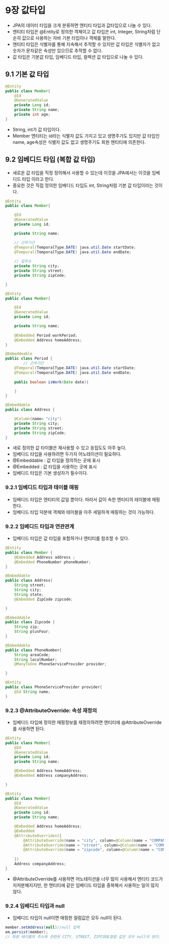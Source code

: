# 9장 값타입 
- JPA의 데이터 타입을 크게 분류하면 엔티티 타입과 값타입으로 나눌 수 있다. 
- 엔티티 타입은 @Entity로 정의한 객체이고 값 타입은 int, Integer, String처럼 단순히 값으로 사용하는 자바 기본 타입이나 객체를 말한다. 
- 엔티티 타입은 식별자를 통해 지속해서 추적할 수 있지만 값 타입은 식별자가 없고 숫자가 문자같은 속성만 있으므로 추적할 수 없다. 
- 값 타입은 기본값 타입, 임베디드 타입, 컬렉션 값 타입으로 나눌 수 있다. 

## 9.1 기본 값 타입 
```java
@Entity 
public class Member{
    @Id
    @GeneratedValue 
    private Long id; 
    private String name; 
    private int age; 
}

```
- String, int가 값 타입이다. 
- Member 엔티티는 id라는 식별자 값도 가지고 있고 생명주기도 있지만 값 타입인 name, age속성은 식별자 값도 없고 생명주기도 회원 엔티티에 의존한다. 

## 9.2 임베디드 타입 (복합 값 타입)
- 새로운 값 타입을 직정 정의해서 사용할 수 있는데 이것을 JPA에서는 이것을 임베디드 타입 이라고 한다. 
- 중요한 것은 직접 정의한 임베디드 타입도 int, String처럼 기본 값 타입이라는 것이다. 

```java
@Entity 
public class Member{

    @Id
    @GeneratedValue 
    private Long id;

    private String name; 

    // 근무기간 
    @Temporal(TemporalType.DATE) java.util.Date startDate; 
    @Temporal(TemporalType.DATE) java.util.Date endDate; 
    
    // 집주소
    private String city;
    private String street; 
    private String zipCode; 

}

@Entity 
public class Member{

    @Id
    @GeneratedValue 
    private Long id;

    private String name; 
    
    @Embedded Period workPeriod;
    @Embedded Address homeAddress;
}

@Embeddeable
public class Period {
        // 근무기간 
    @Temporal(TemporalType.DATE) java.util.Date startDate; 
    @Temporal(TemporalType.DATE) java.util.Date endDate; 
    
    public boolean isWork(Date date){

    }
}

@Embeddable 
public class Address {

    @Column(name= "city")
    private String city;
    private String street; 
    private String zipCode; 
}
```
- 새로 정의한 값 타이블은 재사용할 수 있고 응집도도 아주 높다. 
- 임베디드 타입을 사용하려면 두가지 어노테이션이 필요하다. 
- @Embeddable : 값 타입을 정의하는 곳에 표시 
- @Embedded : 값 타입을 사용하는 곳에 표시 
- 임베디드 타입은 기본 생성자가 필수이다. 


### 9.2.1 임베디드 타입과 테이블 매핑 
- 임베디드 타입은 엔티티의 값일 뿐이다. 따라서 값이 속한 엔티티의 테이블에 매핑한다. 
- 임베디드 타입 덕분에 객체와 테이블을 아주 세밀하게 매핑하는 것이 가능하다. 

### 9.2.2 임베디드 타입과 연관관계 
- 입베디드 타입은 값 타입을 포함하거나 엔티티를 참조할 수 있다. 

```java
@Entity 
public class Member {
    @Embedded Address address ;
    @Embedded PhoneNumber phoneNumber; 
}

@Embeddable 
public class Address{
    String street; 
    String city; 
    String state; 
    @Embedded ZipCode zipcode;

}

@Embeddable 
public class Zipcode {
    String zip;
    String plusFour;
}

@Embeddable 
public class PhoneNumber{
    String areaCode; 
    String localNumber; 
    @ManyToOne PhoneServiceProvider provider; 

}

@Entity 
public class PhoneServiceProvider provider{
    @Id String name;  
}

```

### 9.2.3 @AttributeOverride: 속성 재정의 
- 임베디드 타입에 정의한 매핑정보를 재정의하려면 엔티티에 @AttributeOverride를 사용하면 된다. 
```java
@Entity
public class Member{
    @Id 
    @GeneratedValue
    private Long id; 
    private String name; 

    @Embedded Address homeAddress; 
    @Embedded Address companyAddress; 

}

@Entity
public class Member{
    @Id 
    @GeneratedValue
    private Long id; 
    private String name; 

    @Embedded Address homeAddress; 
    @Embedded 
    @AttributeOverrides({
        @AttributeOverride(name = "city", column=@Column(name = "COMPANY_CITY")), 
        @AttributeOverride(name = "street", column=@Column(name = "COMPANY_STREET")), 
        @AttributeOverride(name = "zipcode", column=@Column(name = "COMPANY_ZIPCODE")), 
        
    })
    Address companyAddress; 
}

```
- @AttributeOverride를 사용하면 어노테이션을 너무 많이 사용해서 엔티티 코드가 지저분해지지만, 한 엔티티에 같은 임베디드 타입을 중복해서 사용하는 일이 많지 않다. 

### 9.2.4 임베디드 타입과 null  
- 임베디드 타입이 null이면 매핑한 컬럼값은 모두 null이 된다. 
```java
member.setAddress(null)//null 입력 
em.persist(member);
// 회원 테이블의 주소와 관련된 CITY, STREET, ZIPCODE컬럼 값은 모두 null이 된다. 
```
